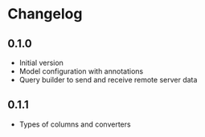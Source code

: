 # Changelog

## 0.1.0

* Initial version
* Model configuration with annotations
* Query builder to send and receive remote server data

## 0.1.1

* Types of columns and converters